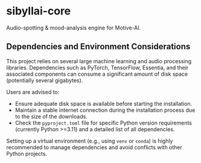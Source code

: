 # sibyllai-core

Audio-spotting & mood-analysis engine for Motive-AI.

## Dependencies and Environment Considerations

This project relies on several large machine learning and audio processing libraries.
Dependencies such as PyTorch, TensorFlow, Essentia, and their associated components can consume a significant amount of disk space (potentially several gigabytes).

Users are advised to:
- Ensure adequate disk space is available before starting the installation.
- Maintain a stable internet connection during the installation process due to the size of the downloads.
- Check the `pyproject.toml` file for specific Python version requirements (currently Python >=3.11) and a detailed list of all dependencies.

Setting up a virtual environment (e.g., using `venv` or `conda`) is highly recommended to manage dependencies and avoid conflicts with other Python projects.
